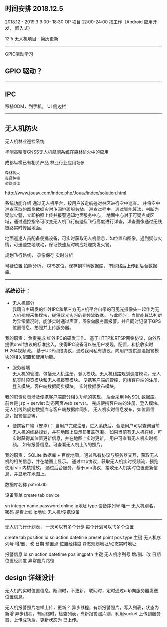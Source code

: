 ## 时间安排 2018.12.5
2018.12 - 2019.3
9:00- 18:30 OP 项目
22:00-24:00 找工作（Android 应用开发， 嵌入式）


12.5 无人机项目 - 简历更新

---


GPIO驱动学习


## GPIO 驱动？

---

## IPC
移植ODM，到手机。
UI 侧边栏

---

## 无人机防火
无人机林业巡检系统

华测高精度GNSS无人机航测系统在森林防火中的应用

成都纵横已有相关产品
林业行业应用场景

    森林防火
    毒品种植
    盗砍盗伐

http://www.jouav.com/index.php/Jouav/index/solution.html

系统功能介绍
通过无人机平台，按用户设定航迹对林区进行空中巡查。
并将空中巡查获取的图像数据实时传回地面服务站。
巡查过程中，通过智能算法，判断为疑似火警，立即拍照上传并报警通知地面服务中心。
地面中心对于可疑点或区域，通过遥控指令可改变无人机飞行航迹及飞行高度进行详查，详查图像通过无线链路实时传回地面。

地面巡逻人员配备便携设备，可实时获取无人机信息，如位置和图像，遇到疑似火情，可迅速空地联动，保证快速及时响应处理突发火警。



规划飞行路线，
录像保存
实时分析

可疑位置 拍照分析， GPS定位，保存到本地数据库， 有网络后上传到后台数据库。

---

### 系统设计：


+ 无人机部分  
我司自主研发的红外IPC和第三方无人机平台自带的可见光摄像头一起作为无人机视频采集模块，提供双光实时的视频流数据。
与此同时，当智能算法判断为异常情况时，能够实时通过声音，图像向服务器报警。并且同时记录下GPS位置信息、拍照并上传服务器。

我的职责：
负责完成 红外IPC的研发工作。
基于HTTP和RTSP网络协议，向外界提供onvif协议的标准接入，使得IPC设备可以被用户发现，配置，和接收实时H.264视频流。
基于UDP网络协议，通过我司私有协议，向用户提供测温报警模块的相关配置和使用功能。


+ 服务器端  
无人机的管控，包括无人机注册，登入模块。无人机线路规划调度模块。无人机实时预览模块和无人机报警模块。
便携客户端的管控，包括客户端的注册，登入模块。客户端数据同步模块。 实时数据发布模块。

我的职责负责涉及便携客户端部分相关功能的实现。
后台采用 MySQL 数据库。 前台是 jsp + servlet 动态网页web server。
完成便携客户端的注册，登入模块。 无人机线路规划数据库与客户端数据库同步。 无人机实时信息发布，如位置信息，报警信息等。

+ 便携客户端（安卓）：
当用户完成注册，进入系统后。合法用户可以查询当前无人机的线路规划，并在地图上显示其覆盖范围。
如果当前有无人机在线，可实时获得其位置更新信息，并在地图上实时更新。
用户可查看无人机实时视频。
如有报警信息，可查看无人机上传的照片。

我的职责：
SQLite 数据库 + 百度地图。
通过私有协议与服务器交互，获取无人机的相关信息，并在地图上显示。
通过rtsp协议，获取无人机实时视频流，预览使用 vlc 内核播放。
通过后台服务，基于udp协议，接收无人机实时位置更新信息，并显示在地图上。


数据库名称 
patrol.db

设备表单
create tab device 

sn integer 			name 		  	password     online     ip地址 		type
设备序列号 唯一		无人机别名，		密码			是否上线     ip地址 		无人机/便携设备

---


无人机飞行计划表，
一天可以有多个计划
每个计划可以飞多个位置

create tab position
id 		sn   			action 		datetime	preset point		pos 			type
主键    无人机序列号 		增/删、改		日期			预置点 				位置经纬度       静态规划地址/动态实时地址


报警信息
id 		sn   			action		datetime			pos 			imgpath
主键 	无人机序列号 		增/删、改		日期					位置经纬度       异常图片路径


## design 详细设计
无人机的实时位置信息，断网时，不更新。 联网时，定时通过udp向服务器发送 位置信息。

无人机报警照片怎样上传，更新？ 
异步线程，有新报警照片，写入列表，状态为新增
异步线程，有网络时，检查列表，有新报警照片则，利用socket 上传到服务器，上传成功后，更新状态为 已上传。
